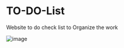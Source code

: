 ﻿# TO-DO-List
Website to do check list to Organize the work


![image](https://github.com/lokeshbattula/To-DO-List/assets/69781587/c8ba38a5-be40-4a8c-bbb9-afee00a44d84)
